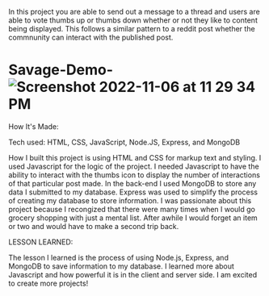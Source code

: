 In this project you are able to send out a message to a thread and users are able to vote thumbs up or thumbs down whether or not they like to content being displayed. This follows a similar pattern to a reddit post whether the commnunity can interact with the published post.

# Savage-Demo-![Screenshot 2022-11-06 at 11 29 34 PM](https://user-images.githubusercontent.com/107250690/200226824-24c211af-f33b-4829-b1d5-a9bb9d7cb63c.png)

How It's Made:

Tech used: HTML, CSS, JavaScript, Node.JS, Express, and MongoDB

How I built this project is using HTML and CSS for markup text and styling. I used Javascript for the logic of the project. I needed Javascript to have the ability to interact with the thumbs icon to display the number of interactions of that particular post made. In the back-end I used MongoDB to store any data I submitted to my database. Express was used to simplify the process of creating my database to store information. I was passionate about this project because I recongized that there were many times when I would go grocery shopping with just a mental list. After awhile I would forget an item or two and would have to make a second trip back.


LESSON LEARNED:

The lesson I learned is the process of using Node.js, Express, and MongoDB to save information to my database. I learned more about Javascript and how powerful it is in the client and server side. I am excited to create more projects!
